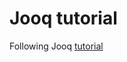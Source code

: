 # Jooq tutorial

Following Jooq [tutorial](https://www.jooq.org/doc/3.16/manual/getting-started/tutorials/jooq-in-7-steps/jooq-in-7-steps-step1/)
